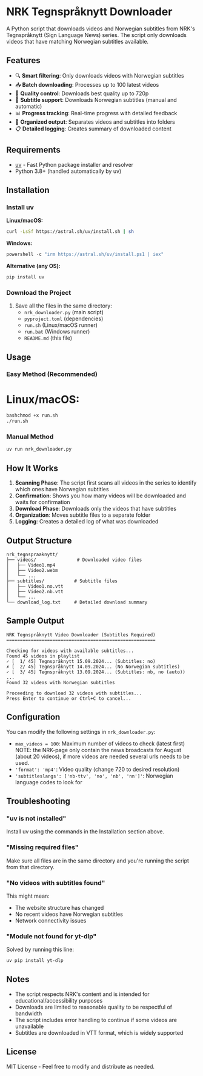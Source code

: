 # NRK Tegnspråknytt Downloader

A Python script that downloads videos and Norwegian subtitles from NRK's Tegnspråknytt (Sign Language News) series. The script only downloads videos that have matching Norwegian subtitles available.

## Features

- 🔍 **Smart filtering**: Only downloads videos with Norwegian subtitles
- 📥 **Batch downloading**: Processes up to 100 latest videos
- 🎯 **Quality control**: Downloads best quality up to 720p
- 📝 **Subtitle support**: Downloads Norwegian subtitles (manual and automatic)
- 📊 **Progress tracking**: Real-time progress with detailed feedback
- 📁 **Organized output**: Separates videos and subtitles into folders
- 📋 **Detailed logging**: Creates summary of downloaded content

## Requirements

- [uv](https://docs.astral.sh/uv/) - Fast Python package installer and resolver
- Python 3.8+ (handled automatically by uv)

## Installation

### Install uv

**Linux/macOS:**
```bash
curl -LsSf https://astral.sh/uv/install.sh | sh
```

**Windows:**
```powershell
powershell -c "irm https://astral.sh/uv/install.ps1 | iex"
```

**Alternative (any OS):**
```bash
pip install uv
```

### Download the Project

1. Save all the files in the same directory:
   - `nrk_downloader.py` (main script)
   - `pyproject.toml` (dependencies)
   - `run.sh` (Linux/macOS runner)
   - `run.bat` (Windows runner)
   - `README.md` (this file)

## Usage

### Easy Method (Recommended)

# Linux/macOS:
```bash
bashchmod +x run.sh
./run.sh
```


### Manual Method

```bash
uv run nrk_downloader.py
```

## How It Works

1. **Scanning Phase**: The script first scans all videos in the series to identify which ones have Norwegian subtitles
2. **Confirmation**: Shows you how many videos will be downloaded and waits for confirmation
3. **Download Phase**: Downloads only the videos that have subtitles
4. **Organization**: Moves subtitle files to a separate folder
5. **Logging**: Creates a detailed log of what was downloaded

## Output Structure

```
nrk_tegnspraaknytt/
├── videos/               # Downloaded video files
│   ├── Video1.mp4
│   ├── Video2.webm
│   └── ...
├── subtitles/           # Subtitle files
│   ├── Video1.no.vtt
│   ├── Video2.nb.vtt
│   └── ...
└── download_log.txt     # Detailed download summary
```

## Sample Output

```
NRK Tegnspråknytt Video Downloader (Subtitles Required)
=======================================================

Checking for videos with available subtitles...
Found 45 videos in playlist
✓ [  1/ 45] Tegnspråknytt 15.09.2024... (Subtitles: no)
✗ [  2/ 45] Tegnspråknytt 14.09.2024... (No Norwegian subtitles)
✓ [  3/ 45] Tegnspråknytt 13.09.2024... (Subtitles: nb, no (auto))
...
Found 32 videos with Norwegian subtitles

Proceeding to download 32 videos with subtitles...
Press Enter to continue or Ctrl+C to cancel...
```

## Configuration

You can modify the following settings in `nrk_downloader.py`:

- `max_videos = 100`: Maximum number of videos to check (latest first) NOTE: the NRK-page only contain the news broadcasts for August (about 20 videos), if more videos are needed several urls needs to be used.
- `'format': 'mp4'`: Video quality (change 720 to desired resolution)
- `'subtitleslangs': ['nb-ttv', 'no', 'nb', 'nn']'`: Norwegian language codes to look for

## Troubleshooting

### "uv is not installed"
Install uv using the commands in the Installation section above.

### "Missing required files"
Make sure all files are in the same directory and you're running the script from that directory.

### "No videos with subtitles found"
This might mean:
- The website structure has changed
- No recent videos have Norwegian subtitles
- Network connectivity issues

### "Module not found for yt-dlp"
Solved by running this line: 
```bash
uv pip install yt-dlp
```

## Notes

- The script respects NRK's content and is intended for educational/accessibility purposes
- Downloads are limited to reasonable quality to be respectful of bandwidth
- The script includes error handling to continue if some videos are unavailable
- Subtitles are downloaded in VTT format, which is widely supported

## License

MIT License - Feel free to modify and distribute as needed.